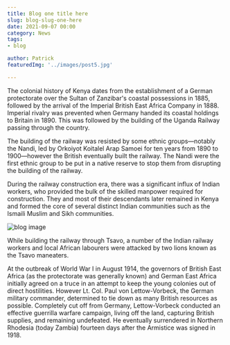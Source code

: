 ```yaml
---
title: Blog one title here
slug: blog-slug-one-here
date: 2021-09-07 00:00
category: News
tags: 
- blog

author: Patrick
featuredImg: '../images/post5.jpg'      

---
```



The colonial history of Kenya dates from the establishment of a German protectorate over the Sultan of Zanzibar's coastal possessions in 1885, followed by the arrival of the Imperial British East Africa Company in 1888. Imperial rivalry was prevented when Germany handed its coastal holdings to Britain in 1890. This was followed by the building of the Uganda Railway passing through the country.

The building of the railway was resisted by some ethnic groups—notably the Nandi, led by Orkoiyot Koitalel Arap Samoei for ten years from 1890 to 1900—however the British eventually built the railway. The Nandi were the first ethnic group to be put in a native reserve to stop them from disrupting the building of the railway.

During the railway construction era, there was a significant influx of Indian workers, who provided the bulk of the skilled manpower required for construction. They and most of their descendants later remained in Kenya and formed the core of several distinct Indian communities such as the Ismaili Muslim and Sikh communities.

![blog image ](/images/post5.jpg)

While building the railway through Tsavo, a number of the Indian railway workers and local African labourers were attacked by two lions known as the Tsavo maneaters.

At the outbreak of World War I in August 1914, the governors of British East Africa (as the protectorate was generally known) and German East Africa initially agreed on a truce in an attempt to keep the young colonies out of direct hostilities. However Lt. Col. Paul von Lettow-Vorbeck, the German military commander, determined to tie down as many British resources as possible. Completely cut off from Germany, Lettow-Vorbeck conducted an effective guerrilla warfare campaign, living off the land, capturing British supplies, and remaining undefeated. He eventually surrendered in Northern Rhodesia (today Zambia) fourteen days after the Armistice was signed in 1918. 